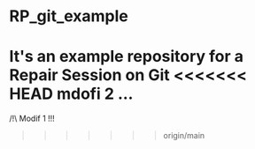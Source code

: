 # RP_git_example
It's an example repository for a Repair Session on Git
<<<<<<< HEAD
mdofi 2 ...
=======
/!\ Modif 1 !!!
>>>>>>> origin/main
